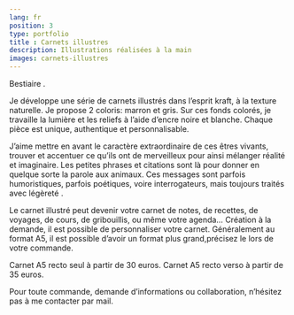 ```yaml
---
lang: fr
position: 3
type: portfolio
title : Carnets illustres
description: Illustrations réalisées à la main
images: carnets-illustres
---
```



Bestiaire .

Je développe une série de carnets illustrés dans l’esprit kraft, à la texture naturelle.
Je propose 2 coloris: marron et gris.
Sur ces fonds colorés, je travaille la lumière et les reliefs à l’aide d’encre noire et blanche. Chaque pièce est unique, authentique et personnalisable.

J’aime mettre en avant le caractère extraordinaire de ces êtres vivants, trouver et accentuer ce qu’ils ont de merveilleux pour ainsi mélanger réalité et imaginaire.
Les petites phrases et citations sont là pour donner en quelque sorte la parole aux animaux. Ces messages sont parfois humoristiques, parfois poétiques, voire interrogateurs, mais toujours traités avec légèreté .

Le carnet illustré peut devenir votre carnet de notes, de recettes, de voyages, de cours, de gribouillis, ou même votre agenda…
Création à la demande, il est possible de personnaliser votre carnet.
Généralement au format A5, il est possible d’avoir un format plus grand,précisez le lors de votre commande.

Carnet A5 recto seul à partir de 30 euros.
Carnet A5 recto verso à partir de 35 euros.

Pour toute commande, demande d’informations ou collaboration, n’hésitez pas à me contacter par mail.





